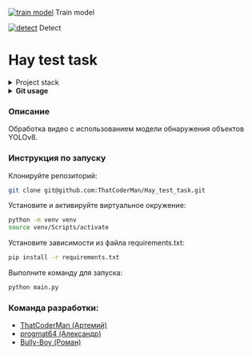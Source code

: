 [![train model](https://colab.research.google.com/assets/colab-badge.svg)](https://colab.research.google.com/github/ThatCoderMan/Hay_test_task/blob/main/notebooks/yolov8.ipynb) Train model

[![detect](https://colab.research.google.com/assets/colab-badge.svg)](https://colab.research.google.com/github/ThatCoderMan/Hay_test_task/blob/main/notebooks/HaystackDetector.ipynb) Detect

# Hay test task

<details>
<summary>Project stack</summary>
- Python 3.11
- Ultralytics
- Roboflow
</details>

<details>
<summary><b>Git usage</b></summary>

<details>
<summary>Сатус проекта</summary>
> Статус проекта (смотрим на модифицированные файлы):
> ```bash
> git status
> ```
</details>

<details>
<summary>Получение обновлений</summary>
> Получение новых файлов с сервера:
> ```bash
> git pull
> ```
</details>

<details>
<summary>Отправка обновлений</summary>
> Добавление новых файлов:
> ```bash
> git add .
> ```
> создать комит:
> ```bash
> git commit -m 'edit'
> ```
> Отправка файлов на сервер:
> ```bash
> git push
> ```
</details>

<details>
<summary>универсальная отправка</summary>
> Добавление новых файлов:
> ```bash
> git add .
> git commit -m 'edit'
> git push
> git status
> ```
</details>

</details>

### Описание
Обработка видео с использованием модели обнаружения объектов YOLOv8.

### Инструкция по запуску
Клонируйте репозиторий:
```bash
git clone git@github.com:ThatCoderMan/Hay_test_task.git
```
Установите и активируйте виртуальное окружение:
```bash
python -m venv venv
source venv/Scripts/activate
```
Установите зависимости из файла requirements.txt:
```bash
pip install -r requirements.txt
```
Выполните команду для запуска:
```bash
python main.py
```

### Команда разработки:
-   [ThatCoderMan (Артемий)](https://github.com/ThatCoderMan)
-   [progmat64 (Александр)](https://github.com/progmat64)
-   [Bully-Boy (Роман)](https://github.com/Bully-Boy)